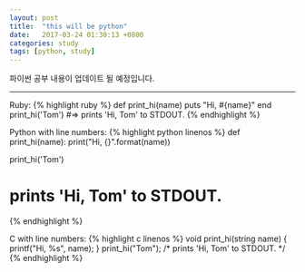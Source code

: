 ```yaml
---
layout: post
title:  "this will be python"
date:   2017-03-24 01:30:13 +0800
categories: study
tags: [python, study]
---
```

파이썬 공부 내용이 업데이트 될 예정입니다.

---

Ruby:
{% highlight ruby %}
def print_hi(name)
  puts "Hi, #{name}"
end
print_hi('Tom')
#=> prints 'Hi, Tom' to STDOUT.
{% endhighlight %}

Python with line numbers:
{% highlight python linenos %}
def print_hi(name):
    print("Hi, {}".format(name))

print_hi('Tom')
# prints 'Hi, Tom' to STDOUT.
{% endhighlight %}

C with line numbers:
{% highlight c linenos %}
void print_hi(string name) {
  printf("Hi, %s", name);
}
print_hi("Tom");
/* prints 'Hi, Tom' to STDOUT. */
{% endhighlight %}